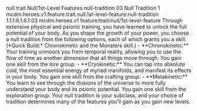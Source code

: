 <ability>
  <metadata>
    <class>null</class>
    <feature_type>trait</feature_type>
    <file_dpath>Null/1st-Level Features</file_dpath>
    <item_id>null-tradition</item_id>
    <item_index>03</item_index>
    <item_name>Null Tradition</item_name>
    <level>1</level>
    <scc>mcdm.heroes.v1:feature.trait.null.1st-level-feature:null-tradition</scc>
    <scdc>1.1.1:6.1.6.1:03</scdc>
    <source>mcdm.heroes.v1</source>
    <type>feature/trait/null/1st-level-feature</type>
  </metadata>
  <effects>
    <effect type="mundane">Through extensive physical and psionic training, you have learned to unlock the full potential of your body. As you shape the growth of your power, you choose a null tradition from the following options, each of which grants you a skill. (*Quick Build:* Chronokinetic and the Monsters skill.)
- **Chronokinetic:** Your training unmoors you from temporal reality, allowing you to use the flow of time as another dimension that all things move through. You gain one skill from the lore group.
- **Cryokinetic:** You can tap into absolute cold, the most essential energy of myriad manifolds, and manifest its effects in your body. You gain one skill from the crafting group.
- **Metakinetic:** You learn to see through the illusions of the universe to more fully understand your body and its psionic potential. You gain one skill from the exploration group.
Your null tradition is your subclass, and your choice of tradition determines many of the features you&apos;ll gain as you gain new levels.</effect>
  </effects>
</ability>
